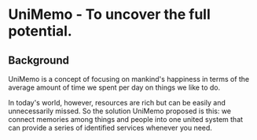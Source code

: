 # UniMemo - To uncover the full potential.

## Background

UniMemo is a concept of focusing on mankind's happiness in terms of the average amount of time we spent per day on things we like to do.

In today's world, however, resources are rich but can be easily and unnecessarily missed. So the solution UniMemo proposed is this: we connect memories among things and people into one united system that can provide a series of identified services whenever you need.


